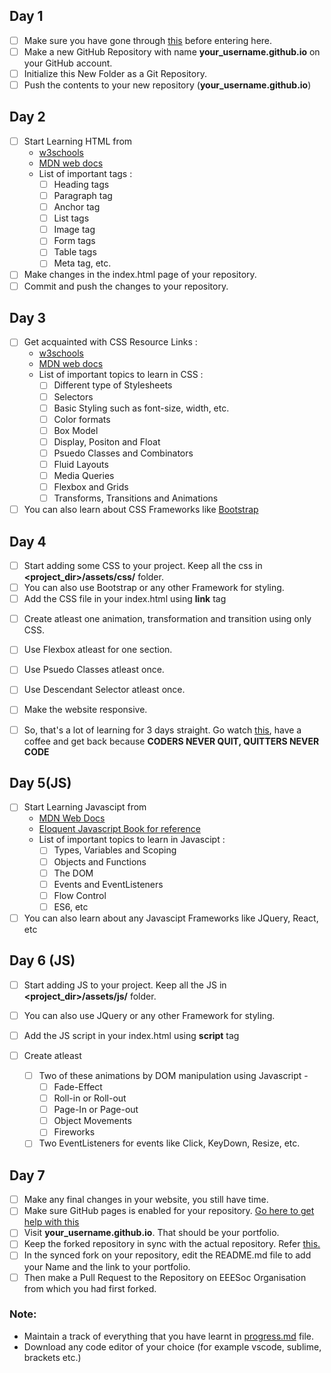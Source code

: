 ## Day 1
- [ ] Make sure you have gone through <a href="https://github.com/EEESocbitmesra/DEV_WEEK#tasks">this</a> before entering here.
- [ ] Make a new GitHub Repository with name **your_username.github.io** on your GitHub account.
- [ ] Initialize this New Folder as a Git Repository.
- [ ] Push the contents to your new repository (**your_username.github.io**)

## Day 2
- [ ] Start Learning HTML from 
    - <a href="https://www.w3schools.com/html/default.asp">w3schools</a>
    - <a href="https://developer.mozilla.org/en-US/docs/Web/HTML">MDN web docs</a>
    - List of important tags :
        - [ ] Heading tags
        - [ ] Paragraph tag
        - [ ] Anchor tag
        - [ ] List tags
        - [ ] Image tag
        - [ ] Form tags
        - [ ] Table tags
        - [ ] Meta tag, etc.
- [ ] Make changes in the index.html page of your repository.
- [ ] Commit and push the changes to your repository.

## Day 3
- [ ] Get acquainted with CSS
    Resource Links :
    - <a href="https://www.w3schools.com/css/default.asp">w3schools</a>
    - <a href="https://developer.mozilla.org/en-US/docs/Web/CSS">MDN web docs</a>
    - List of important topics to learn in CSS :
        - [ ] Different type of Stylesheets
        - [ ] Selectors
        - [ ] Basic Styling such as font-size, width, etc.
        - [ ] Color formats
        - [ ] Box Model
        - [ ] Display, Positon and Float
        - [ ] Psuedo Classes and Combinators
        - [ ] Fluid Layouts
        - [ ] Media Queries
        - [ ] Flexbox and Grids
        - [ ] Transforms, Transitions and Animations 
- [ ] You can also learn about CSS Frameworks like <a href="https://getbootstrap.com/">Bootstrap</a>

## Day 4
- [ ] Start adding some CSS to your project. Keep all the css in **<project_dir>/assets/css/** folder.
- [ ] You can also use Bootstrap or any other Framework for styling.
- [ ] Add the CSS file in your index.html using **link** tag

<!-- Add some specific tasks to be performed using html. For example, use of @media, zoom on hover etc. etc -->
- [ ] Create atleast one animation, transformation and transition using only CSS.
- [ ] Use Flexbox atleast for one section.
- [ ] Use Psuedo Classes atleast once.
- [ ] Use Descendant Selector atleast once.
- [ ] Make the website responsive.

- [ ] So, that's a lot of learning for 3 days straight. Go watch <a href="https://www.youtube.com/watch?v=D8c4JZW73cM">this</a>, have  a coffee and get back because **CODERS NEVER QUIT, QUITTERS NEVER CODE**

## Day 5(JS)
- [ ] Start Learning Javascipt from 
    - <a href="https://developer.mozilla.org/en-US/docs/Web/JavaScript/Guide">MDN Web Docs</a>
    - <a href="https://eloquentjavascript.net/">Eloquent Javascript Book for reference</a>
    - List of important topics to learn in Javascipt :
        - [ ] Types, Variables and Scoping
        - [ ] Objects and Functions
        - [ ] The DOM
        - [ ] Events and EventListeners
        - [ ] Flow Control
        - [ ] ES6, etc
- [ ] You can also learn about any Javascipt Frameworks like JQuery, React, etc
    
## Day 6 (JS)
- [ ] Start adding JS to your project. Keep all the JS in **<project_dir>/assets/js/** folder.
- [ ] You can also use JQuery or any other Framework for styling.
- [ ] Add the JS script in your index.html using **script** tag

- [ ] Create atleast 
   - [ ] Two of these animations by DOM manipulation using Javascript -
        - [ ] Fade-Effect
        - [ ] Roll-in or Roll-out
        - [ ] Page-In or Page-out
        - [ ] Object Movements
        - [ ] Fireworks
   - [ ] Two EventListeners for events like Click, KeyDown, Resize, etc.

## Day 7
- [ ] Make any final changes in your website, you still have time.
- [ ] Make sure GitHub pages is enabled for your repository. <a href="https://help.github.com/en/enterprise/2.13/user/articles/configuring-a-publishing-source-for-github-pages">Go here to get help with this</a>
- [ ] Visit **your_username.github.io**. That should be your portfolio.
- [ ] Keep the forked repository in sync with the actual repository. Refer <a href="https://gist.github.com/CristinaSolana/1885435">this.</a>
- [ ] In the synced fork on your repository, edit the README.md file to add your Name and the link to your portfolio.
- [ ] Then make a Pull Request to the Repository on EEESoc Organisation from which you had first forked.

### Note:
- Maintain a track of everything that you have learnt in <a href="./progress.md">progress.md</a> file.
- Download any code editor of your choice (for example vscode, sublime, brackets etc.)
